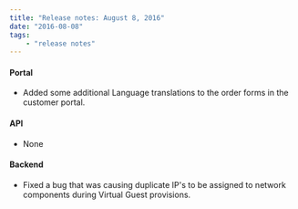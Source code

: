 ```yaml
---
title: "Release notes: August 8, 2016"
date: "2016-08-08"
tags:
    - "release notes"
---
```


#### Portal
+ Added some additional Language translations to the order forms in the customer portal.

#### API
+ None

#### Backend
+ Fixed a bug that was causing duplicate IP's to be assigned to network components during Virtual Guest provisions.
